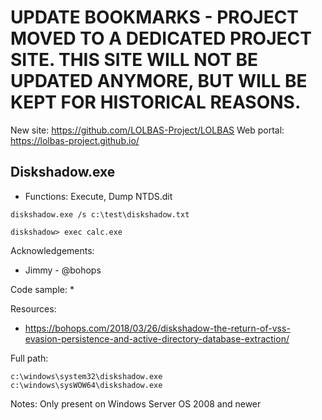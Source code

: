 # UPDATE BOOKMARKS - PROJECT MOVED TO A DEDICATED PROJECT SITE. THIS SITE WILL NOT BE UPDATED ANYMORE, BUT WILL BE KEPT FOR HISTORICAL REASONS.
New site: https://github.com/LOLBAS-Project/LOLBAS
Web portal: https://lolbas-project.github.io/ 
## Diskshadow.exe

* Functions: Execute, Dump NTDS.dit

```
diskshadow.exe /s c:\test\diskshadow.txt   

diskshadow> exec calc.exe    
```

Acknowledgements:
* Jimmy - @bohops

Code sample:
*

Resources:
* https://bohops.com/2018/03/26/diskshadow-the-return-of-vss-evasion-persistence-and-active-directory-database-extraction/

Full path:
```
c:\windows\system32\diskshadow.exe
c:\windows\sysWOW64\diskshadow.exe
```

Notes:
Only present on Windows Server OS 2008 and newer


 
